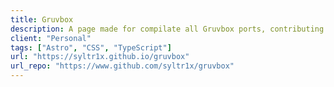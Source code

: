```yaml
---
title: Gruvbox
description: A page made for compilate all Gruvbox ports, contributing information & wallpapers gallery
client: "Personal"
tags: ["Astro", "CSS", "TypeScript"]
url: "https://syltr1x.github.io/gruvbox"
url_repo: "https://www.github.com/syltr1x/gruvbox"
---
```

